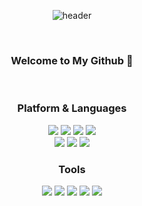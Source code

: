 
<div align="center">
  
  ![header](https://capsule-render.vercel.app/api?type=soft&color=c6e2ff&text=Yubeen-Park&fontColor=ffffff&fontSize=60&animation=fadeIn)
  
  <br />
  
  ### Welcome to My Github 👋
  
  <br />
  
  ### Platform & Languages
  
  <img src="https://img.shields.io/badge/Java-007396?style=flat-square&logo=java&logoColor=white"/>
 
  <img src="https://img.shields.io/badge/Kotlin-7F52FF?style=flat-square&logo=Kotlin&logoColor=white"/>
  
  <img src="https://img.shields.io/badge/C++-00599C?style=flat-square&logo=cplusplus&logoColor=white"/>
  
  <img src="https://img.shields.io/badge/JavaScript-F7DF1E?style=flat-square&logo=javascript&logoColor=white"/>
  
  
  <br />
  
  
  <img src="https://img.shields.io/badge/ReactNative-61DAFB?style=flat-square&logo=react&logoColor=white"/>
  
  <img src="https://img.shields.io/badge/Android-3DDC84?style=flat-square&logo=android&logoColor=white"/>
  
  <img src="https://img.shields.io/badge/Eclipse-2C2255?style=flat-square&logo=eclipseide&logoColor=white"/>
  
  
  <br />
  
  ### Tools
  
  <img src="https://img.shields.io/badge/Figma-F24E1E?style=flat-square&logo=figma&logoColor=white"/>
  
  <img src="https://img.shields.io/badge/Github-181717?style=flat-square&logo=github&logoColor=white"/>
  
  <img src="https://img.shields.io/badge/Slack-4A154B?style=flat-square&logo=slack&logoColor=white"/>
  
  <img src="https://img.shields.io/badge/Notion-000000?style=flat-square&logo=notion&logoColor=white"/>
  
  <img src="https://img.shields.io/badge/Confluence-172B4D?style=flat-square&logo=confluence&logoColor=white"/>
</div>

 
  
  
  



<!--
**YuBeen-Park/YuBeen-Park** is a ✨ _special_ ✨ repository because its `README.md` (this file) appears on your GitHub profile.

Here are some ideas to get you started:

- 🔭 I’m currently working on ...
- 🌱 I’m currently learning ...
- 👯 I’m looking to collaborate on ...
- 🤔 I’m looking for help with ...
- 💬 Ask me about ...
- 📫 How to reach me: ...
- 😄 Pronouns: ...
- ⚡ Fun fact: ...
-->
